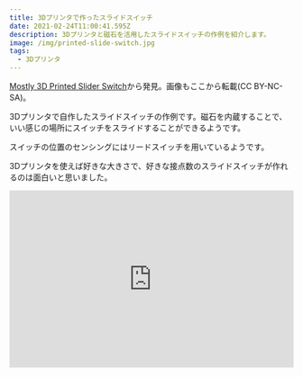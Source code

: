 ```yaml
---
title: 3Dプリンタで作ったスライドスイッチ
date: 2021-02-24T11:00:41.595Z
description: 3Dプリンタと磁石を活用したスライドスイッチの作例を紹介します。
image: /img/printed-slide-switch.jpg
tags:
  - 3Dプリンタ
---
```

[Mostly 3D Printed Slider Switch](https://www.instructables.com/id/Mostly-3D-Printed-Slider-Switch/)から発見。画像もここから転載(CC BY-NC-SA)。

3Dプリンタで自作したスライドスイッチの作例です。磁石を内蔵することで、いい感じの場所にスイッチをスライドすることができるようです。

スイッチの位置のセンシングにはリードスイッチを用いているようです。

3Dプリンタを使えば好きな大きさで、好きな接点数のスライドスイッチが作れるのは面白いと思いました。

<iframe width="100%" height="315" src="https://www.youtube.com/embed/Wm9FojAZTlE" frameborder="0" allow="accelerometer; autoplay; encrypted-media; gyroscope; picture-in-picture" allowfullscreen></iframe>
